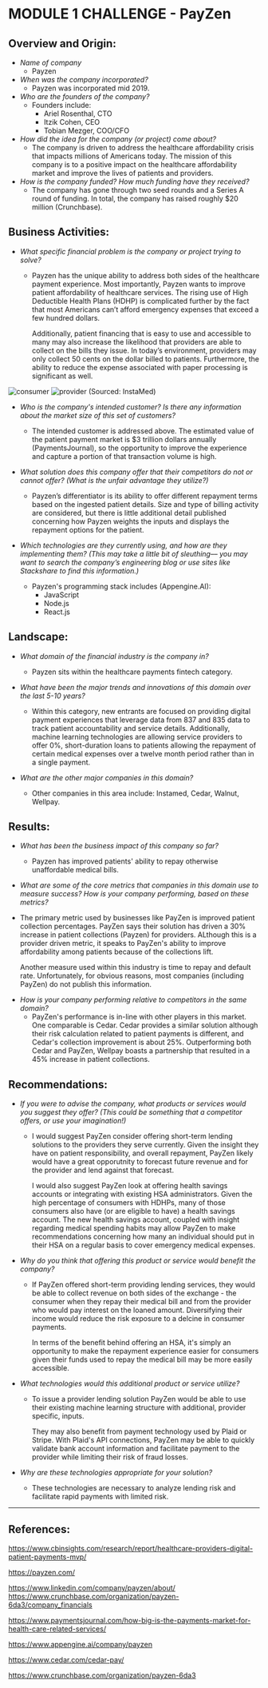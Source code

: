 # MODULE 1 CHALLENGE - PayZen

## Overview and Origin:

* *Name of company*
    - Payzen
* *When was the company incorporated?*
    - Payzen was incorporated mid 2019.
* *Who are the founders of the company?*
    - Founders include: 
        - Ariel Rosenthal, CTO
        - Itzik Cohen, CEO
        - Tobian Mezger, COO/CFO
* *How did the idea for the company (or project) come about?*
    - The company is driven to address the healthcare affordability crisis that impacts millions of Americans today. The mission of this company is to a positive impact on the healthcare affordability market and improve the lives of patients and providers.
* *How is the company funded? How much funding have they received?*
    - The company has gone through two seed rounds and a Series A round of funding. In total, the company has raised roughly $20 million (Crunchbase).

## Business Activities:

* *What specific financial problem is the company or project trying to solve?*
    - Payzen has the unique ability to address both sides of the healthcare payment experience. Most importantly, Payzen wants to improve patient affordability of healthcare services. The rising use of High Deductible Health Plans (HDHP) is complicated further by the fact that most Americans can’t afford emergency expenses that exceed a few hundred dollars. 
    
        Additionally, patient financing that is easy to use and accessible to many may also increase the likelihood that providers are able to collect on the bills they issue. In today’s environment, providers may only collect 50 cents on the dollar billed to patients. Furthermore, the ability to reduce the expense associated with paper processing is significant as well.

![consumer](https://www.instamed.com/wp-content/uploads/trends22_stat_cons.png)
![provider](https://www.instamed.com/wp-content/uploads/trends22_stat_prov.png)
(Sourced: InstaMed)

* *Who is the company's intended customer?  Is there any information about the market size of this set of customers?*
    - The intended customer is addressed above. The estimated value of the patient payment market is $3 trillion dollars annually (PaymentsJournal), so the opportunity to improve the experience and capture a portion of that transaction volume is high.

* *What solution does this company offer that their competitors do not or cannot offer? (What is the unfair advantage they utilize?)*

    - Payzen’s differentiator is its ability to offer different repayment terms based on the ingested patient details. Size and type of billing activity are considered, but there is little additional detail published concerning how Payzen weights the inputs and displays the repayment options for the patient.

* *Which technologies are they currently using, and how are they implementing them? (This may take a little bit of sleuthing–– you may want to search the company’s engineering blog or use sites like Stackshare to find this information.)*
    -   Payzen's programming stack includes (Appengine.AI):
        - JavaScript
        - Node.js
        - React.js


## Landscape:

* *What domain of the financial industry is the company in?*
    - Payzen sits within the healthcare payments fintech category.

* *What have been the major trends and innovations of this domain over the last 5-10 years?*
    - Within this category, new entrants are focused on providing digital payment experiences that leverage data from 837 and 835 data to track patient accountability and service details. Additionally, machine learning technologies are allowing service providers to offer 0%, short-duration loans to patients allowing the repayment of certain medical expenses over a twelve month period rather than in a single payment.

* *What are the other major companies in this domain?*
    - Other companies in this area include: Instamed, Cedar, Walnut, Wellpay. 


## Results:

* *What has been the business impact of this company so far?*
    - Payzen has improved patients' ability to repay otherwise unaffordable medical bills.

* *What are some of the core metrics that companies in this domain use to measure success? How is your company performing, based on these metrics?*
- The primary metric used by businesses like PayZen is improved patient collection percentages. PayZen says their solution has driven a 30% increase in patient collections (Payzen) for providers. ALthough this is a provider driven metric, it speaks to PayZen's ability to improve affordability among patients because of the collections lift. 

    Another measure used within this industry is time to repay and default rate. Unfortunately, for obvious reasons, most companies (including PayZen) do not publish this information.

* *How is your company performing relative to competitors in the same domain?*
    - PayZen's performance is in-line with other players in this market. One comparable is Cedar. Cedar provides a similar solution although their risk calculation related to patient payments is different, and Cedar's collection improvement is about 25%. Outperforming both Cedar and PayZen, Wellpay boasts a partnership that resulted in a 45% increase in patient collections.


## Recommendations:

* *If you were to advise the company, what products or services would you suggest they offer? (This could be something that a competitor offers, or use your imagination!)*
    - I would suggest PayZen consider offering short-term lending solutions to the providers they serve currently. Given the insight they have on patient responsibility, and overall repayment, PayZen likely would have a great opporutnity to forecast future revenue and for the provider and lend against that forecast.  
    
      I would also suggest PayZen look at offering health savings accounts or integrating with existing HSA administrators. Given the high percentage of consumers with HDHPs, many of those consumers also have (or are eligible to have) a health savings account. The new health savings account, coupled with insight regarding medical spending habits may allow PayZen to make recommendations concerning how many an individual should put in their HSA on a regular basis to cover emergency medical expenses.
    

* *Why do you think that offering this product or service would benefit the company?*
    - If PayZen offered short-term providing lending services, they would be able to collect revenue on both sides of the exchange - the consumer when they repay their medical bill and from the provider who would pay interest on the loaned amount. Diversifying their income would reduce the risk exposure to a delcine in consumer payments.
    
        In terms of the benefit behind offering an HSA, it's simply an opportunity to make the repayment experience easier for consumers given their funds used to repay the medical bill may be more easily accessible.

* *What technologies would this additional product or service utilize?*
    - To issue a provider lending solution PayZen would be able to use their existing machine learning structure with additional, provider specific, inputs.

        They may also benefit from payment technology used by Plaid or Stripe. With Plaid's API connections, PayZen may be able to quickly validate bank account information and facilitate payment to the provider while limiting their risk of fraud losses.

* *Why are these technologies appropriate for your solution?*
    - These technologies are necessary to analyze lending risk and facilitate rapid payments with limited risk.

- - - 

## References:

https://www.cbinsights.com/research/report/healthcare-providers-digital-patient-payments-mvp/

https://payzen.com/

https://www.linkedin.com/company/payzen/about/
https://www.crunchbase.com/organization/payzen-6da3/company_financials

https://www.paymentsjournal.com/how-big-is-the-payments-market-for-health-care-related-services/

https://www.appengine.ai/company/payzen 

https://www.cedar.com/cedar-pay/

https://www.crunchbase.com/organization/payzen-6da3
